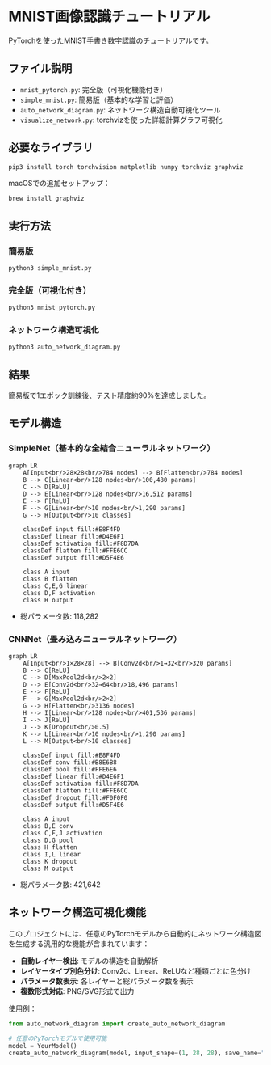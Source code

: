# MNIST画像認識チュートリアル

PyTorchを使ったMNIST手書き数字認識のチュートリアルです。

## ファイル説明

- `mnist_pytorch.py`: 完全版（可視化機能付き）
- `simple_mnist.py`: 簡易版（基本的な学習と評価）
- `auto_network_diagram.py`: ネットワーク構造自動可視化ツール
- `visualize_network.py`: torchvizを使った詳細計算グラフ可視化

## 必要なライブラリ

```bash
pip3 install torch torchvision matplotlib numpy torchviz graphviz
```

macOSでの追加セットアップ：
```bash
brew install graphviz
```

## 実行方法

### 簡易版
```bash
python3 simple_mnist.py
```

### 完全版（可視化付き）
```bash
python3 mnist_pytorch.py
```

### ネットワーク構造可視化
```bash
python3 auto_network_diagram.py
```

## 結果

簡易版で1エポック訓練後、テスト精度約90%を達成しました。

## モデル構造

### SimpleNet（基本的な全結合ニューラルネットワーク）

```mermaid
graph LR
    A[Input<br/>28×28<br/>784 nodes] --> B[Flatten<br/>784 nodes]
    B --> C[Linear<br/>128 nodes<br/>100,480 params]
    C --> D[ReLU]
    D --> E[Linear<br/>128 nodes<br/>16,512 params]
    E --> F[ReLU]
    F --> G[Linear<br/>10 nodes<br/>1,290 params]
    G --> H[Output<br/>10 classes]
    
    classDef input fill:#E8F4FD
    classDef linear fill:#D4E6F1
    classDef activation fill:#F8D7DA
    classDef flatten fill:#FFE6CC
    classDef output fill:#D5F4E6
    
    class A input
    class B flatten
    class C,E,G linear
    class D,F activation
    class H output
```

- 総パラメータ数: 118,282

### CNNNet（畳み込みニューラルネットワーク）

```mermaid
graph LR
    A[Input<br/>1×28×28] --> B[Conv2d<br/>1→32<br/>320 params]
    B --> C[ReLU]
    C --> D[MaxPool2d<br/>2×2]
    D --> E[Conv2d<br/>32→64<br/>18,496 params]
    E --> F[ReLU]
    F --> G[MaxPool2d<br/>2×2]
    G --> H[Flatten<br/>3136 nodes]
    H --> I[Linear<br/>128 nodes<br/>401,536 params]
    I --> J[ReLU]
    J --> K[Dropout<br/>0.5]
    K --> L[Linear<br/>10 nodes<br/>1,290 params]
    L --> M[Output<br/>10 classes]
    
    classDef input fill:#E8F4FD
    classDef conv fill:#B8E6B8
    classDef pool fill:#FFE6E6
    classDef linear fill:#D4E6F1
    classDef activation fill:#F8D7DA
    classDef flatten fill:#FFE6CC
    classDef dropout fill:#F0F0F0
    classDef output fill:#D5F4E6
    
    class A input
    class B,E conv
    class C,F,J activation
    class D,G pool
    class H flatten
    class I,L linear
    class K dropout
    class M output
```

- 総パラメータ数: 421,642

## ネットワーク構造可視化機能

このプロジェクトには、任意のPyTorchモデルから自動的にネットワーク構造図を生成する汎用的な機能が含まれています：

- **自動レイヤー検出**: モデルの構造を自動解析
- **レイヤータイプ別色分け**: Conv2d、Linear、ReLUなど種類ごとに色分け
- **パラメータ数表示**: 各レイヤーと総パラメータ数を表示
- **複数形式対応**: PNG/SVG形式で出力

使用例：
```python
from auto_network_diagram import create_auto_network_diagram

# 任意のPyTorchモデルで使用可能
model = YourModel()
create_auto_network_diagram(model, input_shape=(1, 28, 28), save_name="your_model")
```